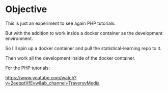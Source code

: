 # Objective

This is just an experiment to see again PHP tutorials.

But with the addition to work inside a docker container as the development environment.

So I'll spin up a docker container and pull the statistical-learning repo to it.

Then work all the development inside of the docker container.


For the PHP tutorials:

https://www.youtube.com/watch?v=2eebptXfEvw&ab_channel=TraversyMedia






